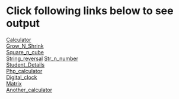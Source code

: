 
# Click following links below to see output

[Calculator](https://htmlpreview.github.io/?https://github.com/KrishnaSChavan/COLLAGE/blob/73c79d51838a2a538a8e1cf4072616075810c482/Calculator.html)\
[Grow_N_Shrink](https://htmlpreview.github.io/?https://github.com/KrishnaSChavan/COLLAGE/blob/73c79d51838a2a538a8e1cf4072616075810c482/Grow_shrink.html)\
[Square_n_cube](https://htmlpreview.github.io/?https://github.com/KrishnaSChavan/COLLAGE/blob/c1c136d71e5ed3682817be095401acc685bcb43b/square_n_cube/square.html)\
[String_reversal](https://htmlpreview.github.io/?https://github.com/KrishnaSChavan/COLLAGE/blob/73c79d51838a2a538a8e1cf4072616075810c482/String_reversal.html)
[Str_n_number](https://htmlpreview.github.io/?https://github.com/KrishnaSChavan/COLLAGE/blob/c1c136d71e5ed3682817be095401acc685bcb43b/String%20and%20Number%20Operations/number.html)\
[Student_Details](https://github.com/vishwa9494/WT-PROJECTS/assets/118839925/483f1095-2bd2-44e9-8cd6-5eea1b5e86f8)\
[Php_calculator](https://github.com/vishwa9494/WT-PROJECTS/assets/118839925/e2cac4ca-d5f7-4a23-be23-3cd5ef332e2b)\
[Digital_clock](https://github.com/vishwa9494/WT-PROJECTS/assets/118839925/14d102ee-58c8-49bf-9796-9f50a777fef0)\
[Matrix](https://github.com/vishwa9494/WT-PROJECTS/assets/118839925/e8c1502b-a565-428c-8d9c-e00df93053b8)\
[Another_calculator](https://github.com/vishwa9494/WT-PROJECTS/assets/118839925/f752fb8e-bbdc-409a-a090-89896a9ff6de)
